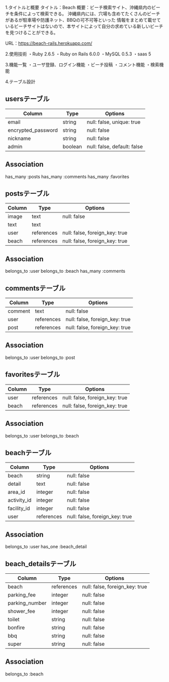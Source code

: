 1.タイトルと概要
タイトル：Beach
概要：ビーチ検索サイト、沖縄県内のビーチを条件によって検索できる。
    沖縄県内には、穴場も含めてたくさんのビーチがあるが駐車場や防護ネット、BBQの可不可等といった
    情報をまとめて載せているビーチサイトはないので、本サイトによって自分の求めている新しいビーチを見つけることができる。

URL：https://beach-rails.herokuapp.com/

2.使用技術
・Ruby 2.6.5
・Ruby on Rails 6.0.0
・MySQL 0.5.3
・saas 5

3.機能一覧
・ユーザ登録、ログイン機能
・ビーチ投稿
・コメント機能
・検索機能

4.テーブル設計

## usersテーブル

| Column                 | Type    | Options                      |
| ---------------------- | ------- | ---------------------------- |
| email                  | string  | null: false, unique: true    |
| encrypted_password     | string  | null: false                  |
| nickname               | string  | null: false                  |
| admin                  | boolean | null: false, default: false  |

## Association

has_many :posts
has_many :comments
has_many :favorites

## postsテーブル

| Column         | Type       | Options                        |
| -------------- | ---------- | ------------------------------ |
| image          | text       | null: false                    |
| text           | text       |                                |
| user           | references | null: false, foreign_key: true |
| beach          | references | null: false, foreign_key: true |

## Association

belongs_to :user
belongs_to :beach
has_many :comments

## commentsテーブル

| Column         | Type       | Options                        |
| -------------- | ---------- | ------------------------------ |
| comment        | text       | null: false                    |
| user           | references | null: false, foreign_key: true |
| post           | references | null: false, foreign_key: true |

## Association

belongs_to :user
belongs_to :post

## favoritesテーブル

| Column         | Type       | Options                        |
| -------------- | ---------- | ------------------------------ |
| user           | references | null: false, foreign_key: true |
| beach          | references | null: false, foreign_key: true |

## Association

belongs_to :user
belongs_to :beach

## beachテーブル

| Column             | Type       | Options                        |
| ------------------ | ---------- | ------------------------------ |
| beach              | string     | null: false                    |
| detail             | text       | null: false                    |
| area_id            | integer    | null: false                    |
| activity_id        | integer    | null: false                    |
| facility_id        | integer    | null: false                    |
| user               | references | null: false, foreign_key: true |

## Association

belongs_to :user
has_one    :beach_detail

## beach_detailsテーブル

| Column           | Type       | Options                        |
| -----------------| ---------- | ------------------------------ |
| beach            | references | null: false, foreign_key: true |
| parking_fee      | integer    | null: false                    |
| parking_number   | integer    | null: false                    |
| shower_fee       | integer    | null: false                    |
| toilet           | string     | null: false                    |
| bonfire          | string     | null: false                    |
| bbq              | string     | null: false                    |
| super            | string     | null: false                    |

## Association

belongs_to  :beach 
